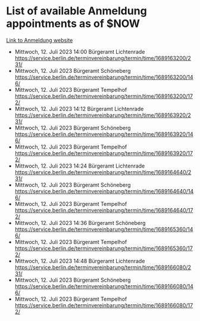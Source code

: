# List of available Anmeldung appointments as of $NOW
[Link to Anmeldung website](https://service.berlin.de/terminvereinbarung/termin/tag.php?termin=1&anliegen[]=120686&dienstleisterlist=122210,122217,327316,122219,327312,122227,327314,122231,327346,122243,327348,122254,122252,329742,122260,329745,122262,329748,122271,327278,122273,327274,122277,327276,330436,122280,327294,122282,327290,122284,327292,122291,327270,122285,327266,122286,327264,122296,327268,150230,329760,122297,327286,122294,327284,122312,329763,122314,329775,122304,327330,122311,327334,122309,327332,317869,122281,327352,122279,329772,122283,122276,327324,122274,327326,122267,329766,122246,327318,122251,327320,122257,327322,122208,327298,122226,327300&herkunft=http%3A%2F%2Fservice.berlin.de%2Fdienstleistung%2F120686%2F)
- Mittwoch, 12. Juli 2023 14:00 Bürgeramt Lichtenrade https://service.berlin.de/terminvereinbarung/termin/time/1689163200/231/
- Mittwoch, 12. Juli 2023  Bürgeramt Schöneberg https://service.berlin.de/terminvereinbarung/termin/time/1689163200/146/
- Mittwoch, 12. Juli 2023  Bürgeramt Tempelhof https://service.berlin.de/terminvereinbarung/termin/time/1689163200/172/
- Mittwoch, 12. Juli 2023 14:12 Bürgeramt Lichtenrade https://service.berlin.de/terminvereinbarung/termin/time/1689163920/231/
- Mittwoch, 12. Juli 2023  Bürgeramt Schöneberg https://service.berlin.de/terminvereinbarung/termin/time/1689163920/146/
- Mittwoch, 12. Juli 2023  Bürgeramt Tempelhof https://service.berlin.de/terminvereinbarung/termin/time/1689163920/172/
- Mittwoch, 12. Juli 2023 14:24 Bürgeramt Lichtenrade https://service.berlin.de/terminvereinbarung/termin/time/1689164640/231/
- Mittwoch, 12. Juli 2023  Bürgeramt Schöneberg https://service.berlin.de/terminvereinbarung/termin/time/1689164640/146/
- Mittwoch, 12. Juli 2023  Bürgeramt Tempelhof https://service.berlin.de/terminvereinbarung/termin/time/1689164640/172/
- Mittwoch, 12. Juli 2023 14:36 Bürgeramt Schöneberg https://service.berlin.de/terminvereinbarung/termin/time/1689165360/146/
- Mittwoch, 12. Juli 2023  Bürgeramt Tempelhof https://service.berlin.de/terminvereinbarung/termin/time/1689165360/172/
- Mittwoch, 12. Juli 2023 14:48 Bürgeramt Lichtenrade https://service.berlin.de/terminvereinbarung/termin/time/1689166080/231/
- Mittwoch, 12. Juli 2023  Bürgeramt Schöneberg https://service.berlin.de/terminvereinbarung/termin/time/1689166080/146/
- Mittwoch, 12. Juli 2023  Bürgeramt Tempelhof https://service.berlin.de/terminvereinbarung/termin/time/1689166080/172/
